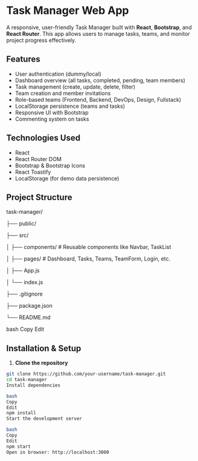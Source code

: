 # Task Manager Web App

A responsive, user-friendly Task Manager built with **React**, **Bootstrap**, and **React Router**. This app allows users to manage tasks, teams, and monitor project progress effectively.

## Features

- User authentication (dummy/local)
- Dashboard overview (all tasks, completed, pending, team members)
- Task management (create, update, delete, filter)
- Team creation and member invitations
- Role-based teams (Frontend, Backend, DevOps, Design, Fullstack)
- LocalStorage persistence (teams and tasks)
- Responsive UI with Bootstrap
- Commenting system on tasks

## Technologies Used

- React
- React Router DOM
- Bootstrap & Bootstrap Icons
- React Toastify
- LocalStorage (for demo data persistence)

## Project Structure

task-manager/

├── public/

├── src/

│ ├── components/ # Reusable components like Navbar, TaskList

│ ├── pages/ # Dashboard, Tasks, Teams, TeamForm, Login, etc.

│ ├── App.js

│ └── index.js

├── .gitignore

├── package.json

└── README.md

bash
Copy
Edit

## Installation & Setup

1. **Clone the repository**

```bash
git clone https://github.com/your-username/task-manager.git
cd task-manager
Install dependencies

bash
Copy
Edit
npm install
Start the development server

bash
Copy
Edit
npm start
Open in browser: http://localhost:3000
